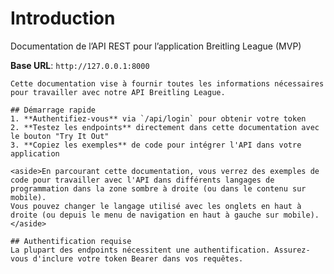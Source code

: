 # Introduction

Documentation de l’API REST pour l’application Breitling League (MVP)

<aside>
    <strong>Base URL</strong>: <code>http://127.0.0.1:8000</code>
</aside>

    Cette documentation vise à fournir toutes les informations nécessaires pour travailler avec notre API Breitling League.

    ## Démarrage rapide
    1. **Authentifiez-vous** via `/api/login` pour obtenir votre token
    2. **Testez les endpoints** directement dans cette documentation avec le bouton "Try It Out"
    3. **Copiez les exemples** de code pour intégrer l'API dans votre application

    <aside>En parcourant cette documentation, vous verrez des exemples de code pour travailler avec l'API dans différents langages de programmation dans la zone sombre à droite (ou dans le contenu sur mobile).
    Vous pouvez changer le langage utilisé avec les onglets en haut à droite (ou depuis le menu de navigation en haut à gauche sur mobile).</aside>

    ## Authentification requise
    La plupart des endpoints nécessitent une authentification. Assurez-vous d'inclure votre token Bearer dans vos requêtes.

